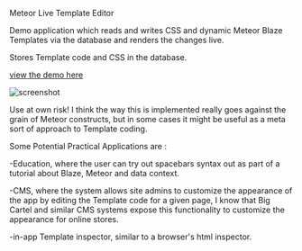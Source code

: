Meteor Live Template Editor

Demo application which reads and writes CSS and dynamic Meteor Blaze Templates via the database and renders the changes live.

Stores Template code and CSS in the database. 

<a href="http://live-template-editor.meteor.com/" target="_blank">view the demo here</a>

![screenshot](https://cloud.githubusercontent.com/assets/1656829/6429598/4510a7a2-bf92-11e4-90c5-f0bd7c44b855.png)


Use at own risk!  I think the way this is implemented really goes against the grain of Meteor constructs, but in some cases it might be useful as a meta sort of approach to Template coding.

Some Potential Practical Applications are :

-Education, where the user can try out spacebars syntax out as part of a tutorial about Blaze, Meteor and data context. 

-CMS, where the system allows site admins to customize the appearance of the app by editing the Template code for a given page, I know that Big Cartel and similar CMS systems expose this functionality to customize the appearance for online stores.

-in-app Template inspector, similar to a browser's html inspector.

